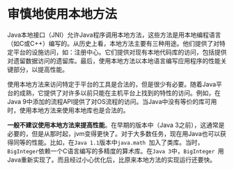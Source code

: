 # 审慎地使用本地方法

Java本地接口（JNI）允许Java程序调用本地方法，这些方法是用本地编程语言（如C或C++）编写的。从历史上看，本地方法主要有三种用途。他们提供了对特定平台的设施访问，如：注册中心。它们提供对现有本地代码库的访问，包括提供对遗留数据访问的遗留库。最后，使用本地方法以本地语言编写应用程序的性能关键部分，以提高性能。

使用本地方法来访问特定于平台的工具是合法的，但是很少有必要。随着Java平台的成熟，它提供了对许多以前只能在主机平台上找到的特性的访问。例如，在Java 9中添加的流程API提供了对OS流程的访问。当Java中没有等价的库可用时，使用本地方法来使用本地库也是合法的。

**一般不建议使用本地方法来提高性能**。在早期的版本中（Java 3之前），这通常是必要的，但是从那时起，jvm变得更快了。对于大多数任务，现在用Java也可以获得同等的性能。比如，在`Java 1.1`版本中`java.math `加入了类库。当时，`BigInteger`依赖一个C语言编写的多精度的算术库。在`Java 3`中，`BigInteger `用Java重新实现了。而且经过小心优化后，比原来本地方法的实现运行还要快。


